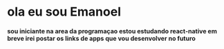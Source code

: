 # ola eu sou Emanoel
#### sou iniciante na area da programaçao estou estudando react-native em breve irei postar os links de apps que vou desenvolver no futuro
